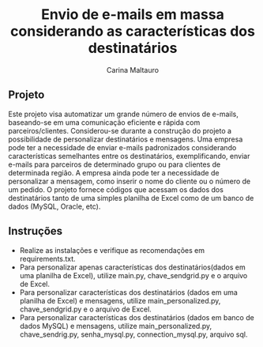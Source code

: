 <h1 align="center"> Envio de e-mails em massa considerando as características dos destinatários </h1>

<p align="center">
Carina Maltauro <br/>
</p>

## Projeto

Este projeto visa automatizar um grande número de envios de e-mails, baseando-se em uma comunicação eficiente e rápida com parceiros/clientes. Considerou-se durante a construção do projeto a possibilidade de personalizar destinatários e mensagens. Uma empresa pode ter a necessidade de enviar e-mails padronizados considerando características semelhantes entre os destinatários, exemplificando, enviar e-mails para parceiros de determinado grupo ou para clientes de determinada região. A empresa ainda pode ter a necessidade de personalizar a mensagem, como inserir o nome do cliente ou o número de um pedido. O projeto fornece códigos que acessam os dados dos destinatários tanto de uma simples planilha de Excel como de um banco de dados (MySQL, Oracle, etc).

## Instruções

- Realize as instalações e verifique as recomendações em requirements.txt.
- Para personalizar apenas características dos destinatários(dados em uma planilha de Excel), utilize main.py, chave_sendgrid.py e o arquivo de Excel.
- Para personalizar características dos destinatários (dados em uma planilha de Excel) e mensagens, utilize main_personalized.py, chave_sendgrid.py e o arquivo de Excel.
- Para personalizar características dos destinatários (dados em banco de dados MySQL) e mensagens, utilize main_personalized.py, chave_sendrig.py, senha_mysql.py, connection_mysql.py, arquivo sql.

 
